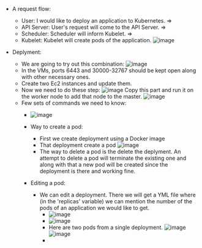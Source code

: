 - A request flow:
  - User: I would like to deploy an application to Kubernetes. =>
  - API Server: User's request will come to the API Server. =>
  - Scheduler: Scheduler will inform Kubelet. =>
  - Kubelet: Kubelet will create pods of the application.
    ![image](https://github.com/iemad/Learning-DevOps-2023/assets/17620076/aa63be68-c428-46c1-b869-8ffaee06d24e)


- Deplyment:
  - We are going to try out this combination:
    ![image](https://github.com/iemad/Learning-DevOps-2023/assets/17620076/edb2d2ba-878f-4823-82c3-30cb5177c387)
  - In the VMs, ports 6443 and 30000-32767 should be kept open along with other necessary ones.
  - Create two Ec2 instances and update them.
  - Now we need to do these step:
    ![image](https://github.com/iemad/Learning-DevOps-2023/assets/17620076/408a3bec-0f57-4020-96c9-5a679ff50c28)
    Copy this part and run it on the worker node to add that node to the master.
    ![image](https://github.com/iemad/Learning-DevOps-2023/assets/17620076/2dc28742-7f8d-49d2-908a-c4abdcc80cff)
  - Few sets of commands we need to know:
    - ![image](https://github.com/iemad/Learning-DevOps-2023/assets/17620076/408554d0-d7c3-4f51-bc21-3c0ee13ae36b)
    - Way to create a pod:
      - First we create deployment using a Docker image
      - That deployment create a pod
        ![image](https://github.com/iemad/Learning-DevOps-2023/assets/17620076/f7413e7e-8be9-4669-8c69-f48983ea9edc)
      - The way to delete a pod is the delete the deplyment. An attempt to delete a pod will terminate the existing one and along with that a new pod will be created since the deployment is there and working fine.
     
    - Editing a pod:
      - We can edit a deployment. There we will get a YML file where (in the 'replicas' variable) we can mention the number of the pods of an application we would like to get.
        - ![image](https://github.com/iemad/Learning-DevOps-2023/assets/17620076/89804d33-72db-4740-9100-573f3818ba5c)
        - ![image](https://github.com/iemad/Learning-DevOps-2023/assets/17620076/3c6d4ed5-098b-4de4-898f-f68dd8917945)
        - Here are two pods from a single deployment.
          ![image](https://github.com/iemad/Learning-DevOps-2023/assets/17620076/334e83ad-c149-4f52-bae8-7f9e5e471a71)
          ![image](https://github.com/iemad/Learning-DevOps-2023/assets/17620076/0455bb0c-7d39-4e59-abf0-6e4036d63dbd)
        - 







